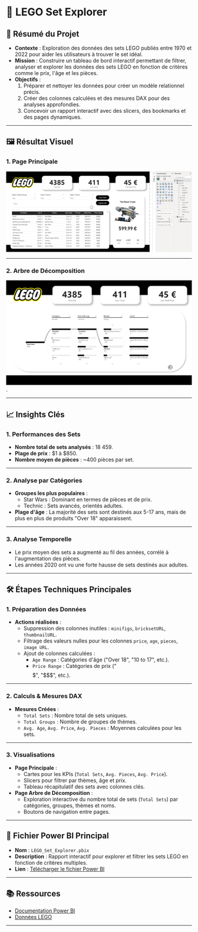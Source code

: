 # 🧱 LEGO Set Explorer

## 📝 Résumé du Projet
- **Contexte** : Exploration des données des sets LEGO publiés entre 1970 et 2022 pour aider les utilisateurs à trouver le set idéal.
- **Mission** : Construire un tableau de bord interactif permettant de filtrer, analyser et explorer les données des sets LEGO en fonction de critères comme le prix, l'âge et les pièces.
- **Objectifs** :
  1. Préparer et nettoyer les données pour créer un modèle relationnel précis.
  2. Créer des colonnes calculées et des mesures DAX pour des analyses approfondies.
  3. Concevoir un rapport interactif avec des slicers, des bookmarks et des pages dynamiques.

---

## 🖼 Résultat Visuel

### 1. Page Principale
![Capture d'écran LEGO Set Explorer - Page Principale](https://github.com/Arnaudl44/PowerBI-Projects/blob/main/LEGO%20Set%20Dashboard/images/Capture%20d%E2%80%99%C3%A9cran%20_1_dashboard.png)

---

### 2. Arbre de Décomposition
![Capture d'écran LEGO Set Explorer - Arbre de Décomposition](https://github.com/Arnaudl44/PowerBI-Projects/blob/main/LEGO%20Set%20Dashboard/images/Capture%20d%E2%80%99%C3%A9cran_2_dashboard.png).

---

## 📈 Insights Clés

### 1. Performances des Sets
- **Nombre total de sets analysés** : 18 459.
- **Plage de prix** : $1 à $850.
- **Nombre moyen de pièces** : ~400 pièces par set.

---

### 2. Analyse par Catégories
- **Groupes les plus populaires** :
  - Star Wars : Dominant en termes de pièces et de prix.
  - Technic : Sets avancés, orientés adultes.
- **Plage d'âge** : La majorité des sets sont destinés aux 5-17 ans, mais de plus en plus de produits "Over 18" apparaissent.

---

### 3. Analyse Temporelle
- Le prix moyen des sets a augmenté au fil des années, corrélé à l'augmentation des pièces.
- Les années 2020 ont vu une forte hausse de sets destinés aux adultes.

---

## 🛠️ Étapes Techniques Principales

### 1. Préparation des Données
- **Actions réalisées** :
  - Suppression des colonnes inutiles : `minifigs`, `bricksetURL`, `thumbnailURL`.
  - Filtrage des valeurs nulles pour les colonnes `price`, `age`, `pieces`, `image URL`.
  - Ajout de colonnes calculées :
    - `Age Range` : Catégories d'âge ("Over 18", "10 to 17", etc.).
    - `Price Range` : Catégories de prix ("$$$$$", "$$$", etc.).

---

### 2. Calculs & Mesures DAX
- **Mesures Créées** :
  - `Total Sets` : Nombre total de sets uniques.
  - `Total Groups` : Nombre de groupes de thèmes.
  - `Avg. Age`, `Avg. Price`, `Avg. Pieces` : Moyennes calculées pour les sets.

---

### 3. Visualisations
- **Page Principale** :
  - Cartes pour les KPIs (`Total Sets`, `Avg. Pieces`, `Avg. Price`).
  - Slicers pour filtrer par thèmes, âge et prix.
  - Tableau récapitulatif des sets avec colonnes clés.
- **Page Arbre de Décomposition** :
  - Exploration interactive du nombre total de sets (`Total Sets`) par catégories, groupes, thèmes et noms.
  - Boutons de navigation entre pages.

---

## 📄 Fichier Power BI Principal
- **Nom** : `LEGO_Set_Explorer.pbix`
- **Description** : Rapport interactif pour explorer et filtrer les sets LEGO en fonction de critères multiples.
- **Lien** : [Télécharger le fichier Power BI](https://github.com/Arnaudl44/PowerBI-Projects/blob/main/LEGO%20Set%20Explorer/LEGO_Set_Explorer.pbix)

---

## 📚 Ressources
- [Documentation Power BI](https://learn.microsoft.com/fr-fr/power-bi/)
- [Données LEGO](https://rebrickable.com/downloads/)

---

